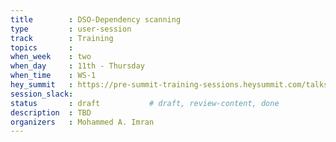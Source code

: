 ```yaml
---
title        : DSO-Dependency scanning
type         : user-session
track        : Training
topics       : 
when_week    : two
when_day     : 11th - Thursday
when_time    : WS-1
hey_summit   : https://pre-summit-training-sessions.heysummit.com/talks/dependency-scanning-lab/
session_slack:
status       : draft           # draft, review-content, done
description  : TBD
organizers   : Mohammed A. Imran
---
```


### 
